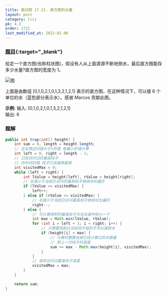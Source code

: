 ```yaml
---
title: 面试题 17.21. 直方图的水量
layout: post
category: lcci
pk: 4.3
order: 1721
last_modified_at: 2022-01-06
---
```


### [题目](https://leetcode-cn.com/volume-of-histogram-lcci/){:target="_blank"}

给定一个直方图(也称柱状图)，假设有人从上面源源不断地倒水，最后直方图能存多少水量?直方图的宽度为 1。

![图](https://cdn.jsdelivr.net/gh/PasseRR/JavaLeetCode/docs/assets/4/1721/rainwatertrap.png)


上面是由数组 [0,1,0,2,1,0,1,3,2,1,2,1] 表示的直方图，在这种情况下，可以接 6 个单位的水（蓝色部分表示水）。感谢 Marcos 贡献此图。

**示例:**
输入: [0,1,0,2,1,0,1,3,2,1,2,1]  
输出: 6

### 题解

```java
public int trap(int[] height) {
    int sum = 0, length = height.length;
    // 左右两边扫描大于1的值 取最小的值计算
    int left = 0, right = length - 1;
    // 已经访问过的最高柱子
    // 向中间扫描 柱子只会越来越高
    int visitedMax = 0;
    while (left < right) {
        int lValue = height[left], rValue = height[right];
        // 左值小于当前已访问的最高柱子继续向右遍历
        if (lValue <= visitedMax) {
            left++;
        } else if (rValue <= visitedMax) {
            // 右值小于当前已访问最高柱子继续向左遍历
            right--;
        } else {
            // 可计算体积的最高柱子为左右值中较小一个
            int max = Math.min(lValue, rValue);
            for (int i = left + 1; i < right; i++) {
                // 只需要找到比当前柱子低的才可以接到水
                if (height[i] < max) {
                    // 计算时需要去掉已经计算过的水数量
                    // 即上一次柱子的高度
                    sum += max - Math.max(height[i], visitedMax);
                }
            }
            // 保存访问过最高柱子高度
            visitedMax = max;
        }
    }

    return sum;
}
```